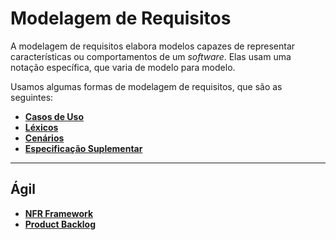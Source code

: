# Modelagem de Requisitos

A modelagem de requisitos elabora modelos capazes de representar características ou comportamentos de um *software*. Elas usam uma notação específica, que varia de modelo para modelo.

Usamos algumas formas de modelagem de requisitos, que são as seguintes:

- [**Casos de Uso**](/docs/modeling/user_cases/user_cases.md)
- [**Léxicos**](/docs/modeling/lexicons.md)
- [**Cenários**](/docs/modeling/scenarios.md)
- [**Especificação Suplementar**](/docs/modeling/supplementary_specifications.md)

---

## Ágil
- [**NFR Framework**](/docs/modeling/nfr.md)
- [**Product Backlog**](/docs/modeling/backlog.md)
